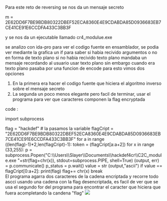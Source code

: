 Para este reto de reversing se nos da un mensaje secreto 


m = 2E62DD6F7BE9BDB80322DBEF52ECA8360E4E9CDABDA85D0936683EB7CE41CE91E6CCDFA433C3BB3F

y se nos da un ejecutable llamado cr4\_modulue.exe

se analizo con ida-pro para ver el codigo fuente en ensamblador, se podia ver mediante 
la grafica un if para saber si habia recivido argumentos o no en forma de texto plano
si no habia recivido texto plano mandaba un mensaje recordando al usuario usar texto 
plano sin embargo cuando era texto plano pasaba por una funcion de encode para esto 
vimos dos opciones 

1. En la primera era hacer el codigo fuente que hiciera el algoritmo inverso sobre el mensaje secreto
2. La segunda un poco menos elegante pero facil de terminar, usar el programa para ver que caracteres 
   componen la flag encryptada 

code :


import subprocess
<div> 
flag = "hackdef" # la pasamos la variable
flagCript = "2E62DD6F7BE9BDB80322DBEF52ECA8360E4E9CDABDA85D0936683EB7CE41CE91E6CCDFA433C3BB3F"
for a in range ((len(flag)-1)*2,len(flagCript)-1):
    token = (flagCript[a:a+2])
    for x in range (33,255): 
        p = subprocess.Popen("C:\\Users\\Slayer\\Documents\\hackdef4cr\\C2C_module.exe "+str(flag+chr(x)), stdout=subprocess.PIPE, shell=True)
        (output, err) = p.communicate()
        p_status = p.wait()
        value = str (output,"ascii")
        if value == flagCript[0:a+2]:
            print(flag) 
            flag+= chr(x)
            break
</div>
El programa agarra dos caracteres de la cadena encriptada y recorre todo ascci usando una cadena 
con la flag desencriptada, es facil de ver que se usa el segundo for del programa para encontrar 
el caracter que hiciera que fuera acompletando la candena "flag"

<img src = "https://github.com/JoseBryanEB/S3gu1d4dIn70rm4ticA/tree/master/HackDef2020/cr4/result.png"/>
